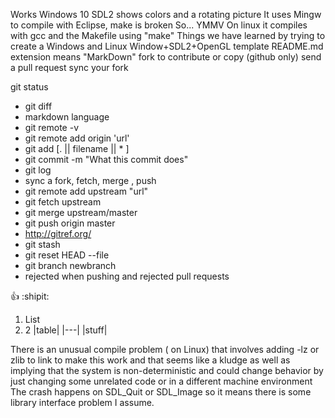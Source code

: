 Works Windows 10 SDL2 shows colors and a rotating picture
It uses Mingw to compile with Eclipse, make is broken
So... YMMV
On linux it compiles with gcc and the Makefile using "make"
Things we have learned by trying to create a Windows and Linux Window+SDL2+OpenGL template
README.md extension means "MarkDown"
fork to contribute or copy (github only)
send a pull request
sync your fork

git status
* git diff
* markdown language
* git remote -v
* git remote add origin 'url'
* git add [. || filename || * ]
* git commit -m "What this commit does"
* git log
* sync a fork, fetch, merge , push
* git remote add upstream "url"
* git fetch upstream <pass>
* git merge upstream/master 
* git push origin master <pass>
* http://gitref.org/
* git stash
* git reset HEAD --file
* git branch newbranch
* rejected when pushing and rejected pull requests



:+1: :shipit:
1. List
2. 2
|table|
|---|
|stuff|

There is an unusual compile problem ( on Linux) that involves adding -lz or zlib to link to make this work 
and that seems like a kludge as well as implying that the system is non-deterministic
and could change behavior by just changing some unrelated code or in a different machine environment
The crash happens on SDL_Quit or SDL_Image so it means there is some library interface problem I assume.
